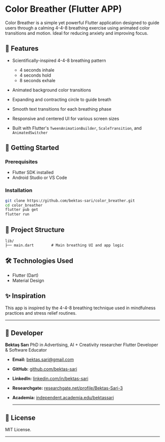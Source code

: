 # Color Breather (Flutter APP)

Color Breather is a simple yet powerful Flutter application designed to guide users through a calming 4-4-8 breathing exercise 
using animated color transitions and motion. Ideal for reducing anxiety and improving focus.

## 🧘 Features

* Scientifically-inspired 4-4-8 breathing pattern

    * 4 seconds inhale
    * 4 seconds hold
    * 8 seconds exhale
* Animated background color transitions
* Expanding and contracting circle to guide breath
* Smooth text transitions for each breathing phase
* Responsive and centered UI for various screen sizes
* Built with Flutter's `TweenAnimationBuilder`, `ScaleTransition`, and `AnimatedSwitcher`

## 🚀 Getting Started

### Prerequisites

* Flutter SDK installed
* Android Studio or VS Code

### Installation

```bash
git clone https://github.com/bektas-sari/color_breather.git
cd color_breather
flutter pub get
flutter run
```

## 📁 Project Structure

```
lib/
├── main.dart        # Main breathing UI and app logic
```

## 🛠️ Technologies Used

* Flutter (Dart)
* Material Design

## ✨ Inspiration

This app is inspired by the 4-4-8 breathing technique used in mindfulness practices and stress relief routines.

---

## 👤 Developer

**Bektaş Sarı**
PhD in Advertising, AI + Creativity researcher
Flutter Developer & Software Educator

- **Email:** [bektas.sari@gmail.com](mailto:bektas.sari@gmail.com)  
- **GitHub:** [github.com/bektas-sari](https://github.com/bektas-sari)  
- **LinkedIn:** [linkedin.com/in/bektas-sari](https://www.linkedin.com/in/bektas-sari)  
- **Researchgate:** [researchgate.net/profile/Bektas-Sari-3](https://www.researchgate.net/profile/Bektas-Sari-3)  
- **Academia:** [independent.academia.edu/bektassari](https://independent.academia.edu/bektassari)

  ---
## 📄 License

MIT License.

---



